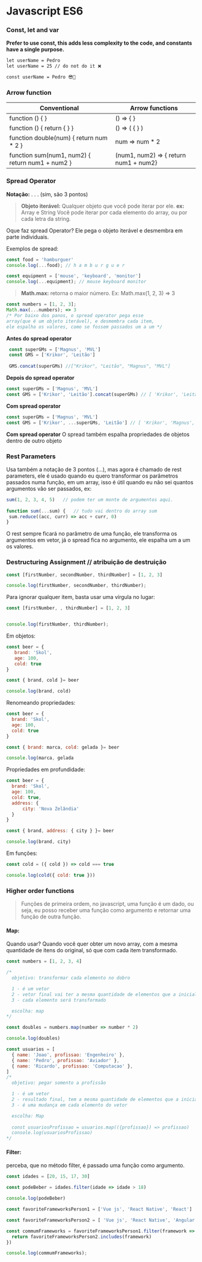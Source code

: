 # Javascript ES6

### Const, let and var

**Prefer to use const, this adds less complexity to the code, and constants have a single purpose.**

```html
let userName = Pedro
let userName = 25 // do not do it ❌

const userName = Pedro 😎🎇

```

### Arrow function
  
| Conventional | Arrow functions |
| -------- | -------- | 
| function () { }     | () => { }     | 
| function () { return { } }     | () => ( { } )   
| function double(num) { return num * 2 }     | num  => num * 2   
| function sum(num1, num2) { return num1 + num2 }     | (num1, num2) => { return num1 + num2}  

### Spread Operator

**Notação:** . . . (sim, são 3 pontos)

> **Objeto iterável:** Qualquer objeto que você pode iterar por ele.
**ex:** Array e String
Você pode iterar por cada elemento do array, ou por cada letra da string.

Oque faz spread Operator? Ele pega o objeto iterável e desmembra em parte individuais.

Exemplos de spread:

```js
const food = 'hamburguer'
console.log(...food); // h a m b u r g u e r
```

```js
const equipment = ['mouse', 'keyboard', 'monitor']
console.log(...equipment); // mouse keyboard monitor
```

> **Math.max:** retorna o maior número.
Ex: Math.max(1, 2, 3) => 3

```js
const numbers = [1, 2, 3];
Math.max(...numbers); => 3
/* Por baixo dos panos, o spread operator pega esse
array(que é um objeto iterável), e desmembra cada item,
ele espalha os valores, como se fossem passados um a um */
```
**Antes do spread operator**

```js
 const superGMs = ['Magnus', 'MVL']
 const GMS = ['Krikor', 'Leitão']
 
 GMS.concat(superGMs) //["Krikor", "Leitão", "Magnus", "MVL"]
```

**Depois do spread operator**
```js
const superGMs = ['Magnus', 'MVL']
const GMS = ['Krikor', 'Leitão'].concat(superGMs) // [ 'Krikor', 'Leitão', 'Magnus', 'MVL' ]
```
**Com spread operator**
```js
const superGMs = ['Magnus', 'MVL']
const GMS = ['Krikor', ...superGMs, 'Leitão'] // [ 'Krikor', 'Magnus', 'MVL', 'Leitão' ]
```

**Com spread operator**
O spread também espalha propriedades de objetos dentro de outro objeto


### Rest Parameters
 Usa também a notação de 3 pontos (...), mas agora é chamado de rest parameters,
 ele é usado quando eu quero transformar os parâmetros passados numa função, em um array,
 isso é útil quando eu não sei quantos argumentos vão ser passados, ex:
 
 ```js
 sum(1, 2, 3, 4, 5)   // podem ter um monte de argumentos aqui.
  
function sum(...sum) {   // tudo vai dentro do array sum
  sum.reduce((acc, curr) => acc + curr, 0)
}
```

O rest sempre ficará no parâmetro de uma função, ele transforma os argumentos em vetor, já o spread fica no argumento, ele espalha um a um os valores.
 

### Destructuring Assignment // atribuição de destruição

 ```js
const [firstNumber, secondNumber, thirdNumber] = [1, 2, 3]

console.log(firstNumber, secondNumber, thirdNumber);
 ```

Para ignorar qualquer item, basta usar uma vírgula no lugar:

 ```js
const [firstNumber, , thirdNumber] = [1, 2, 3]


console.log(firstNumber, thirdNumber);
 ```
 
Em objetos:

 ```js
const beer = {
    brand: 'Skol',
    age: 100,
    cold: true
}

const { brand, cold }= beer

console.log(brand, cold)
 ```
 
 Renomeando propriedades:
 
  ```js
const beer = {
    brand: 'Skol',
    age: 100,
    cold: true
}

const { brand: marca, cold: gelada }= beer

console.log(marca, gelada
 ```
 
 Propriedades em profundidade:
  ```js
 const beer = {
    brand: 'Skol',
    age: 100,
    cold: true,
    address: {
        city: 'Nova Zelândia'
    }
}

const { brand, address: { city } }= beer

console.log(brand, city)
 ```
 
 Em funções:
 
 ```js
 const cold = ({ cold }) => cold === true

console.log(cold({ cold: true }))
 ```
 
 ### Higher order functions
 > Funções de primeira ordem, no javascript, uma
> função é um dado, ou seja, eu posso receber uma função como argumento e retornar uma função de outra função.

#### Map:
Quando usar? Quando você quer obter um novo array, com a mesma
quantidade de itens do original, só que com cada item transformado.

```js
const numbers = [1, 2, 3, 4]

/* 
  objetivo: transformar cada elemento no dobro

  1 - é um vetor
  2 - vetor final vai ter a mesma quantidade de elementos que a inicial
  3 - cada elemento será transformado

  escolha: map
*/

const doubles = numbers.map(number => number * 2)

console.log(doubles)
 ```
 
```js
const usuarios = [
  { name: 'Joao', profissao: 'Engenheiro' },
  { name: 'Pedro', profissao: 'Aviador' },
  { name: 'Ricardo', profissao: 'Computacao' },
]
/* 
  objetivo: pegar somento a profissão

  1 - é um vetor
  2 - resultado final, tem a mesma quantidade de elementos que a inicial
  3 - é uma mudança em cada elemento do vetor

  escolha: Map
  
  const usuariosProfissao = usuarios.map(({profissao}) => profissao)
  console.log(usuariosProfissao)
*/
 ```


#### Filter:

perceba, que no método filter, é passado uma função como argumento.

```js
const idades = [20, 15, 17, 30]

const podeBeber = idades.filter(idade => idade > 18)

console.log(podeBeber)
 ```
 
 ```js
const favoriteFrameworksPerson1 = ['Vue js', 'React Native', 'React']

const favoriteFrameworksPerson2 = [ 'Vue js', 'React Native', 'Angular']

const commumFrameworks = favoriteFrameworksPerson1.filter(framework => {
   return favoriteFrameworksPerson2.includes(framework)
})

console.log(commumFrameworks);
 ```


 
 
 
 
 

